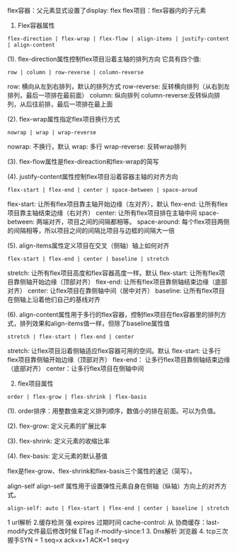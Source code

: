 flex容器：父元素显式设置了display: flex
flex项目：flex容器内的子元素

1. Flex容器属性
```
flex-direction | flex-wrap | flex-flow | align-items | justify-content | align-content
```

(1). flex-direction属性控制flex项目沿着主轴的排列方向
它具有四个值:
```
row | column | row-reverse | column-reverse
```
row: 横向从左到右排列，默认的排列方式
row-reverse: 反转横向排列（从右到左排列，最后一项排在最前面）
column: 纵向排列
column-reverse:反转纵向排列，从后往前排，最后一项排在最上面

(2). flex-wrap属性指定flex项目换行方式
```
nowrap | wrap | wrap-reverse
```
nowrap: 不换行，默认
wrap: 多行
wrap-reverse: 反转wrap排列

(3). flex-flow属性是flex-direaction和flex-wrap的简写

(4). justify-content属性控制flex项目沿着容器主轴的对齐方向
```
flex-start | flex-end | center | space-between | space-aroud
```
flex-start: 让所有flex项目靠主轴开始边缘（左对齐），默认
flex-end: 让所有flex项目靠主轴结束边缘（右对齐）
center: 让所有flex项目排在主轴中间
space-between: 两端对齐，项目之间的间隔都相等。
space-around: 每个flex项目两侧的间隔相等，所以项目之间的间隔比项目与边框的间隔大一倍

(5). align-items属性定义项目在交叉（侧轴）轴上如何对齐
```
flex-start | flex-end | center | baseline | stretch
```
stretch: 让所有flex项目高度和flex容器高度一样。默认
flex-start: 让所有flex项目靠侧轴开始边缘（顶部对齐）
flex-end: 让所有flex项目靠侧轴结束边缘（底部对齐）
center: 让flex项目在靠侧轴中间（居中对齐）
baseline: 让所有flex项目在侧轴上沿着他们自己的基线对齐

(6). align-content属性用于多行的flex容器，控制flex项目在flex容器里的排列方式，排列效果和align-items值一样，但除了baseline属性值
```
stretch | flex-start | flex-end | center
```
stretch: 让flex项目沿着侧轴适应flex容器可用的空间。默认
flex-start: 让多行flex项目靠侧轴开始边缘（顶部对齐）
flex-end： 让多行flex项目靠侧轴结束边缘（底部对齐）
center：让多行flex项目在侧轴中间

2. flex项目属性
```
order | flex-grow | flex-shrink | flex-basis
```

(1). order排序：用整数值来定义排列顺序，数值小的排在前面。可以为负值。

(2). flex-grow: 定义元素的扩展比率

(3). flex-shrink: 定义元素的收缩比率

(4). flex-basis: 定义元素的默认基值

flex是flex-grow、flex-shrink和flex-basis三个属性的速记（简写）。

align-self
align-self 属性用于设置弹性元素自身在侧轴（纵轴）方向上的对齐方式。

```
align-self: auto | flex-start | flex-end | center | baseline | stretch
```

1 url解析
2.缓存检测 强 expires 过期时间  cache-control: 从
协商缓存：last-modify文件最后修改时候 ETag  if-modify-since:1 
3. Dns解析 浏览器
4. tcp三次握手SYN = 1 seq=x ack=x+1 ACK=1 seq=y